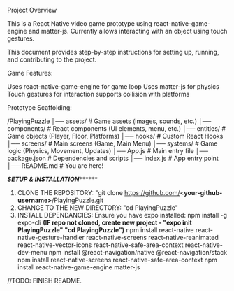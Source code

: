 Project Overview

This is a React Native video game prototype using react-native-game-engine and matter-js. Currently allows interacting with an object using touch gestures.

This document provides step-by-step instructions for setting up, running, and contributing to the project.


Game Features:

Uses react-native-game-engine for game loop
Uses matter-js for physics
Touch gestures for interaction
supports collision with platforms

Prototype Scaffolding:

/PlayingPuzzle
│── assets/              # Game assets (images, sounds, etc.)
│── components/          # React components (UI elements, menu, etc.)
│── entities/            # Game objects (Player, Floor, Platforms)
│── hooks/               # Custom React Hooks
│── screens/             # Main screens (Game, Main Menu)
│── systems/             # Game logic (Physics, Movement, Updates)
│── App.js               # Main entry file
│── package.json         # Dependencies and scripts
│── index.js             # App entry point
│── README.md            # You are here!

*****************SETUP & INSTALLATION***********************

1. CLONE THE REPOSITORY: "git clone https://github.com/<**your-github-username>**/PlayingPuzzle.git
2. CHANGE TO THE NEW DIRECTORY: "cd PlayingPuzzle"
3. INSTALL DEPENDANCIES:
   Ensure you have expo installed:
   npm install -g expo-cli
   **(IF repo not cloned, create new project - "expo init PlayingPuzzle" "cd PlayingPuzzle")**
   npm install react-native react-native-gesture-handler react-native-screens react-native-reanimated react-native-vector-icons react-native-safe-area-context react-native-dev-menu
   npm install @react-navigation/native @react-navigation/stack
   npm install react-native-screens react-native-safe-area-context
   npm install react-native-game-engine matter-js


//TODO: FINISH README.


  
